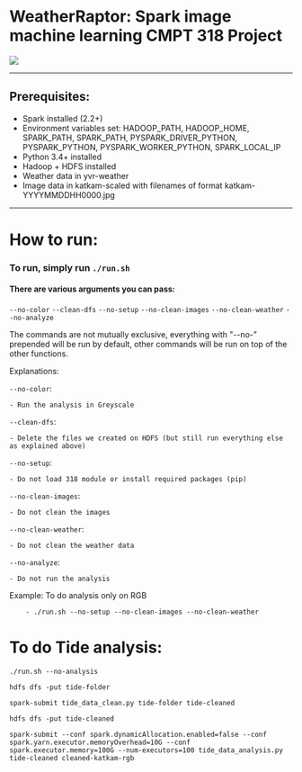 # WeatherRaptor: Spark image machine learning CMPT 318 Project


![](http://www.sfu.ca/~rmahey/raptor.png)

----------------------------------------------------------


## Prerequisites:
 - Spark installed (2.2+)
 - Environment variables set: HADOOP_PATH, HADOOP_HOME, SPARK_PATH, SPARK_PATH, PYSPARK_DRIVER_PYTHON, PYSPARK_PYTHON, PYSPARK_WORKER_PYTHON, SPARK_LOCAL_IP
 - Python 3.4+ installed
 - Hadoop + HDFS installed
 - Weather data in yvr-weather
 - Image data in katkam-scaled with filenames of format katkam-YYYYMMDDHH0000.jpg

----------------------------------------------------------
# How to run:
### To run, simply run `./run.sh`


#### There are various arguments you can pass:
`--no-color`
`--clean-dfs`
`--no-setup`
`--no-clean-images`
`--no-clean-weather`
`--no-analyze`

The commands are not mutually exclusive, everything with "--no-" prepended will be run by default, other commands will be run on top of the other functions.


Explanations:

`--no-color`:

    - Run the analysis in Greyscale

`--clean-dfs`:

    - Delete the files we created on HDFS (but still run everything else as explained above)

`--no-setup`:

    - Do not load 318 module or install required packages (pip)

`--no-clean-images`:

    - Do not clean the images

`--no-clean-weather`:
    
    - Do not clean the weather data

`--no-analyze`:

    - Do not run the analysis

Example:
    To do analysis only on RGB
    
        - ./run.sh --no-setup --no-clean-images --no-clean-weather
        
        
# To do Tide analysis:
`./run.sh --no-analysis`

`hdfs dfs -put tide-folder`

`spark-submit tide_data_clean.py tide-folder tide-cleaned`

`hdfs dfs -put tide-cleaned`

`spark-submit --conf spark.dynamicAllocation.enabled=false --conf spark.yarn.executor.memoryOverhead=10G --conf spark.executor.memory=100G --num-executors=100 tide_data_analysis.py tide-cleaned cleaned-katkam-rgb`

